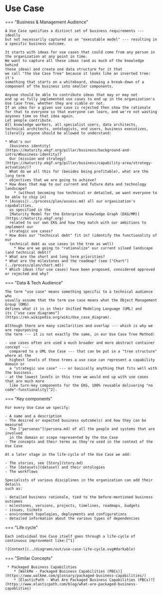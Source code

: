 # Use Case


=== "Business & Management Audience"

    A Use Case specifies a distinct set of business requirements --- ideally
    but not necessarily captured as an "executable model" --- resulting in
    a specific business outcome.

    It starts with ideas for use cases that could come from any person in 
    the organization at any point in time.
    We want to capture all these ideas (and as much of the knowledge behind
    those ideas) and create one data structure for it that
    we call "the Use Case Tree" because it looks like an inverted tree: it's
    something that starts on a whiteboard, showing a break-down of a
    component of the business into smaller components.
  
    Anyone should be able to contribute ideas that may or may not 
    end up as fully implemented use cases to end up in the organization's 
    Use Case Tree, whether they are viable or not.
    If an idea for a given use case is rejected then show the rationale
    for that to everyone so that everyone can learn, and we're not wasting
    anyones time on that idea again. 
    Let people contribute. 
    All knowledge workers, all specialist users, data architects, 
    technical architects, ontologists, end users, business executives, 
    literally anyone should be allowed to understand:

    * What's our 
      [business identity](https://maturity.ekgf.org/pillar/business/background-and-intro/#business-identity)?
      Our [mission and strategy](https://maturity.ekgf.org/pillar/business/capability-area/strategy-actuation/)?
      What do we all this for (besides being profitable), what are the long term
      objectives that we are going to achieve?
    * How does that map to our current and future data and technology landscape?
        * (without becoming too technical or detailed, we want everyone to be able to chip in)
    * [Assess](../process/plan/assess.md) all our organization's capabalities,
      as specified in the 
      [Maturity Model for the Enterprise Knowledge Graph (EKG/MM)](https://maturity.ekgf.org) 
      related to our own EKG and how they match with our ambitions to implement our 
      strategic use cases?
    * How does our "technical debt" fit in? (identify the functionality of our 
      technical debt as use cases in the tree as well)
        * How are we going to "rationalize" our current siloed landscape (and technical debt)?
    * What are the short and long term priorities?
    * What are the milestones and the roadmap? (see ["Chart"](../process/plan/chart.md))
    * Which ideas (for use cases) have been proposed, considered approved or rejected and why?

=== "Data & Tech Audience"

    The term "use case" means something specific to a technical audience who
    usually assume that the term use case means what the Object Management Group (OMG)
    defines what it is in their Unified Modeling Language (UML) and
    its ["use case diagrams"](https://en.wikipedia.org/wiki/Use_case_diagram).

    Although there are many similarities and overlap --- which is why we are repurposing
    the term --- it is not exactly the same, in our Use Case Tree Method:

    - use cases often are used a much broader and more abstract container concept ---
      compared to a UML Use Case --- that can be put in a "tree structure" where at the
      highest levels of these trees a use case can represent a capability domain or 
      a "strategic use case" --- or basically anything that fits well with the business.
    - at the lowest levels in this tree we would end up with use cases that are much more
      like turn-key components for the EKG, 100% reusable delivering "no code"-functionality[^2].

=== "Key components"

    For every Use Case we specify:

    - A name and a description
    - The desired or expected business outcome(s) and how they can be measured
    - The ["personas"](persona.md) of all the people and systems that are involved
      in the domain or scope represented by the Use Case
    - The concepts and their terms as they're used in the context of the Use Case

    At a later stage in the life-cycle of the Use Case we add:

    - The stories, see [Story](story.md)
    - The [datasets](dataset) and their ontologies
    - The workflows

    Specialists of various disciplines in the organization can add their details
    such as:

    - detailed business rationale, tied to the before-mentioned business outcomes
    - milestones, versions, projects, timelines, roadmaps, budgets
    - issues, tickets
    - environment topologies, deployments and configurations
    - detailed information about the various types of dependencies

=== "Life cycle"

    Each individual Use Case itself goes through a life-cycle of continuous improvement like:[^1]

    ![Context](../diagrams/out/use-case-life-cycle.svg#darkable)

=== "Similar Concepts"

     * Packaged Business Capabilities
        * [WalkMe - Packaged Business Capabilities (PBCs)](https://www.walkme.com/glossary/packaged-business-capabilities/)
        * [ElasticPath - What Are Packaged Business Capabilities (PBCs)?](https://www.elasticpath.com/blog/what-are-packaged-business-capablities)

[^1]: the life-cycle diagram shown is obviously a simplification
[^2]: [No-code](https://en.wikipedia.org/wiki/No-code_development_platform) or 
      [Low-code](https://en.wikipedia.org/wiki/Low-code_development_platform) development
      allows non-programmers to create applications without
      hard-wiring business logic with a programming language




